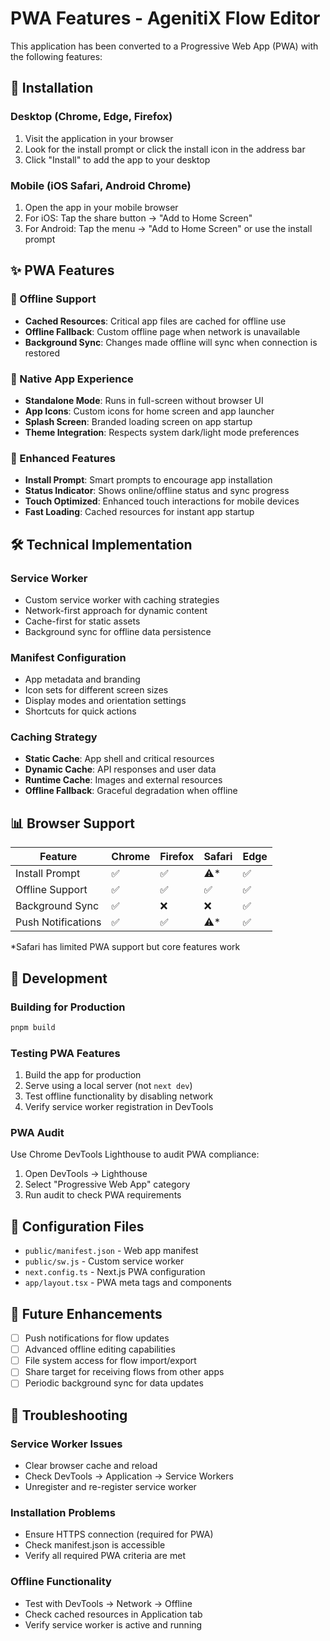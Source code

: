# PWA Features - AgenitiX Flow Editor

This application has been converted to a Progressive Web App (PWA) with the following features:

## 🚀 Installation

### Desktop (Chrome, Edge, Firefox)
1. Visit the application in your browser
2. Look for the install prompt or click the install icon in the address bar
3. Click "Install" to add the app to your desktop

### Mobile (iOS Safari, Android Chrome)
1. Open the app in your mobile browser
2. For iOS: Tap the share button → "Add to Home Screen"
3. For Android: Tap the menu → "Add to Home Screen" or use the install prompt

## ✨ PWA Features

### 🔄 Offline Support
- **Cached Resources**: Critical app files are cached for offline use
- **Offline Fallback**: Custom offline page when network is unavailable
- **Background Sync**: Changes made offline will sync when connection is restored

### 📱 Native App Experience
- **Standalone Mode**: Runs in full-screen without browser UI
- **App Icons**: Custom icons for home screen and app launcher
- **Splash Screen**: Branded loading screen on app startup
- **Theme Integration**: Respects system dark/light mode preferences

### 🔔 Enhanced Features
- **Install Prompt**: Smart prompts to encourage app installation
- **Status Indicator**: Shows online/offline status and sync progress
- **Touch Optimized**: Enhanced touch interactions for mobile devices
- **Fast Loading**: Cached resources for instant app startup

## 🛠 Technical Implementation

### Service Worker
- Custom service worker with caching strategies
- Network-first approach for dynamic content
- Cache-first for static assets
- Background sync for offline data persistence

### Manifest Configuration
- App metadata and branding
- Icon sets for different screen sizes
- Display modes and orientation settings
- Shortcuts for quick actions

### Caching Strategy
- **Static Cache**: App shell and critical resources
- **Dynamic Cache**: API responses and user data
- **Runtime Cache**: Images and external resources
- **Offline Fallback**: Graceful degradation when offline

## 📊 Browser Support

| Feature | Chrome | Firefox | Safari | Edge |
|---------|--------|---------|--------|------|
| Install Prompt | ✅ | ✅ | ⚠️* | ✅ |
| Offline Support | ✅ | ✅ | ✅ | ✅ |
| Background Sync | ✅ | ❌ | ❌ | ✅ |
| Push Notifications | ✅ | ✅ | ⚠️* | ✅ |

*Safari has limited PWA support but core features work

## 🔧 Development

### Building for Production
```bash
pnpm build
```

### Testing PWA Features
1. Build the app for production
2. Serve using a local server (not `next dev`)
3. Test offline functionality by disabling network
4. Verify service worker registration in DevTools

### PWA Audit
Use Chrome DevTools Lighthouse to audit PWA compliance:
1. Open DevTools → Lighthouse
2. Select "Progressive Web App" category
3. Run audit to check PWA requirements

## 📝 Configuration Files

- `public/manifest.json` - Web app manifest
- `public/sw.js` - Custom service worker
- `next.config.ts` - Next.js PWA configuration
- `app/layout.tsx` - PWA meta tags and components

## 🎯 Future Enhancements

- [ ] Push notifications for flow updates
- [ ] Advanced offline editing capabilities
- [ ] File system access for flow import/export
- [ ] Share target for receiving flows from other apps
- [ ] Periodic background sync for data updates

## 🐛 Troubleshooting

### Service Worker Issues
- Clear browser cache and reload
- Check DevTools → Application → Service Workers
- Unregister and re-register service worker

### Installation Problems
- Ensure HTTPS connection (required for PWA)
- Check manifest.json is accessible
- Verify all required PWA criteria are met

### Offline Functionality
- Test with DevTools → Network → Offline
- Check cached resources in Application tab
- Verify service worker is active and running 